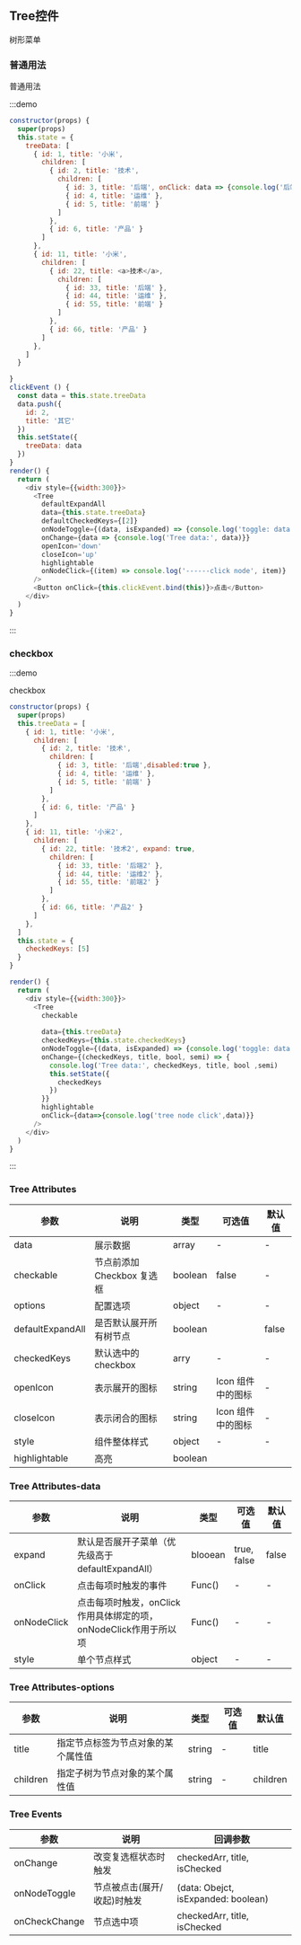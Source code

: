 ## Tree控件

树形菜单


### 普通用法

普通用法

:::demo

```js
constructor(props) {
  super(props)
  this.state = {
    treeData: [
      { id: 1, title: '小米',
        children: [
          { id: 2, title: '技术',
            children: [
              { id: 3, title: '后端', onClick: data => {console.log('后端：', data)} }, 
              { id: 4, title: '运维' },
              { id: 5, title: '前端' }
            ]
          },
          { id: 6, title: '产品' }
        ]
      },
      { id: 11, title: '小米',
        children: [
          { id: 22, title: <a>技术</a>,
            children: [
              { id: 33, title: '后端' }, 
              { id: 44, title: '运维' },
              { id: 55, title: '前端' }
            ]
          },
          { id: 66, title: '产品' }
        ]
      },
    ]
  }

}
clickEvent () {
  const data = this.state.treeData
  data.push({
    id: 2,
    title: '其它'
  })
  this.setState({
    treeData: data
  })
}
render() {
  return (
    <div style={{width:300}}>
      <Tree
        defaultExpandAll
        data={this.state.treeData}
        defaultCheckedKeys={[2]}
        onNodeToggle={(data, isExpanded) => {console.log('toggle: data isExpanded', data, isExpanded)}}
        onChange={data => {console.log('Tree data:', data)}}
        openIcon='down'
        closeIcon='up'
        highlightable
        onNodeClick={(item) => console.log('------click node', item)}
      />
      <Button onClick={this.clickEvent.bind(this)}>点击</Button>
    </div>
  )
}
```
:::


### checkbox

:::demo

checkbox

```js
constructor(props) {
  super(props)
  this.treeData = [
    { id: 1, title: '小米',
      children: [
        { id: 2, title: '技术',
          children: [
            { id: 3, title: '后端',disabled:true }, 
            { id: 4, title: '运维' },
            { id: 5, title: '前端' }
          ]
        },
        { id: 6, title: '产品' }
      ]
    },
    { id: 11, title: '小米2',
      children: [
        { id: 22, title: '技术2', expand: true,
          children: [
            { id: 33, title: '后端2' }, 
            { id: 44, title: '运维2' },
            { id: 55, title: '前端2' }
          ]
        },
        { id: 66, title: '产品2' }
      ]
    },
  ]
  this.state = {
    checkedKeys: [5]
  }
}

render() {
  return (
    <div style={{width:300}}>
      <Tree
        checkable
 
        data={this.treeData}
        checkedKeys={this.state.checkedKeys}
        onNodeToggle={(data, isExpanded) => {console.log('toggle: data isExpanded', data, isExpanded)}}
        onChange={(checkedKeys, title, bool, semi) => {
          console.log('Tree data:', checkedKeys, title, bool ,semi)
          this.setState({
            checkedKeys
          })
        }}
        highlightable
        onClick={data=>{console.log('tree node click',data)}}
      />
    </div>
  )
}
```
:::


### Tree Attributes

| 参数 | 说明 | 类型 | 可选值 | 默认值 |
| ------- | ------- | ------- | ------- | ------- |
| data | 展示数据 | array | - | - |
| checkable | 节点前添加 Checkbox 复选框 | boolean | false | - |
| options | 配置选项 | object | - | - |
| defaultExpandAll | 是否默认展开所有树节点 | boolean |  | false |
| checkedKeys | 默认选中的checkbox | arry | - | - |
| openIcon | 表示展开的图标 | string | Icon 组件中的图标 | - |
| closeIcon | 表示闭合的图标 | string | Icon 组件中的图标 | - |
| style | 组件整体样式 | object | - | - |
| highlightable | 高亮 | boolean

### Tree Attributes-data

| 参数 | 说明 | 类型 | 可选值 | 默认值 |
| ------- | ------- | ------- | ------- | ------- |
| expand | 默认是否展开子菜单（优先级高于defaultExpandAll） | blooean | true, false | false |
| onClick | 点击每项时触发的事件 | Func() | - | - |
| onNodeClick | 点击每项时触发，onClick作用具体绑定的项，onNodeClick作用于所以项 | Func() | - | - |
| style | 单个节点样式 | object | - | - |

### Tree Attributes-options

| 参数 | 说明 | 类型 | 可选值 | 默认值 |
| ----------| ------- | ------- | ------- | ------- |
| title | 指定节点标签为节点对象的某个属性值 | string | - | title |
| children | 指定子树为节点对象的某个属性值 | string | - | children |

### Tree Events

| 参数 | 说明 | 回调参数 |
| -------- | ----- | ---- |
| onChange | 改变复选框状态时触发 | checkedArr, title, isChecked  |
| onNodeToggle | 节点被点击(展开/收起)时触发 | (data: Obejct, isExpanded: boolean) |
| onCheckChange | 节点选中项 | checkedArr, title, isChecked |


